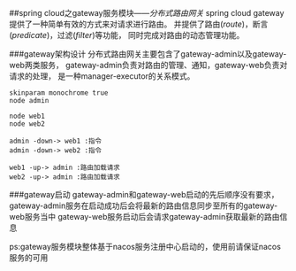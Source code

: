 ##spring cloud之gateway服务模块——*分布式路由网关*
spring cloud gateway提供了一种简单有效的方式来对请求进行路由。
并提供了路由(*route*)，断言(*predicate*)，过滤(*filter*)等功能，
同时完成对路由的动态管理功能。

###gateway架构设计
分布式路由网关主要包含了gateway-admin以及gateway-web两类服务，
gateway-admin负责对路由的管理、通知，gateway-web负责对请求的处理，
是一种manager-executor的关系模式。

```puml
skinparam monochrome true
node admin

node web1
node web2

admin -down-> web1 :指令
admin -down-> web2 :指令

web1 -up-> admin :路由加载请求
web2 -up-> admin :路由加载请求
```

###gateway启动
gateway-admin和gateway-web启动的先后顺序没有要求，
gateway-admin服务在启动成功后会将最新的路由信息同步至所有的gateway-web服务当中
gateway-web服务启动后会请求gateway-admin获取最新的路由信息


ps:gateway服务模块整体基于nacos服务注册中心启动的，使用前请保证nacos服务的可用
